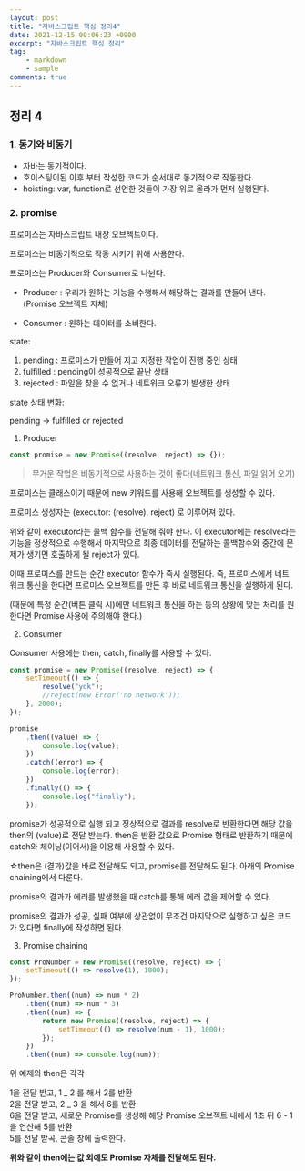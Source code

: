```yaml
---
layout: post
title: "자바스크립트 핵심 정리4"
date: 2021-12-15 00:06:23 +0900
excerpt: "자바스크립트 핵심 정리"
tag:
    - markdown
    - sample
comments: true
---
```


## 정리 4

### 1. 동기와 비동기

-   자바는 동기적이다.
-   호이스팅이된 이후 부터 작성한 코드가 순서대로 동기적으로 작동한다.
-   hoisting: var, function로 선언한 것들이 가장 위로 올라가 먼저 실행된다.

### 2. promise

프로미스는 자바스크립트 내장 오브젝트이다.

프로미스는 비동기적으로 작동 시키기 위해 사용한다.

프로미스는 Producer와 Consumer로 나뉜다.

-   Producer : 우리가 원하는 기능을 수행해서 해당하는 결과를 만들어 낸다.(Promise 오브젝트 자체)

-   Consumer : 원하는 데이터를 소비한다.

state: <br>

1. pending : 프로미스가 만들어 지고 지정한 작업이 진행 중인 상태
2. fulfilled : pending이 성공적으로 끝난 상태
3. rejected : 파일을 찾을 수 없거나 네트워크 오류가 발생한 상태

state 상태 변화:

pending -> fulfilled or rejected

1. Producer

```js
const promise = new Promise((resolve, reject) => {});
```

> 무거운 작업은 비동기적으로 사용하는 것이 좋다(네트워크 통신, 파일 읽어 오기)

프로미스는 클래스이기 때문에 new 키워드를 사용해 오브젝트를 생성할 수 있다.

프로미스 생성자는 (executor: (resolve), reject) 로 이루어져 있다.

위와 같이 executor라는 콜백 함수를 전달해 줘야 한다. 이 executor에는 resolve라는 기능을 정상적으로 수행해서 마지막으로 최종 데이터를 전달하는 콜백함수와 중간에 문제가 생기면 호출하게 될 reject가 있다.

이때 프로미스를 만드는 순간 executor 함수가 즉시 실행된다.
즉, 프로미스에서 네트워크 통신을 한다면 프로미스 오브젝트를 만든 후 바로 네트워크 통신을 실행하게 된다.

(때문에 특정 순간(버튼 클릭 시)에만 네트워크 통신을 하는 등의 상황에 맞는 처리를 원한다면 Promise 사용에 주의해야 한다.)

2. Consumer

Consumer 사용에는 then, catch, finally를 사용할 수 있다.

```js
const promise = new Promise((resolve, reject) => {
    setTimeout(() => {
        resolve("ydk");
        //reject(new Error('no network'));
    }, 2000);
});

promise
    .then((value) => {
        console.log(value);
    })
    .catch((error) => {
        console.log(error);
    })
    .finally(() => {
        console.log("finally");
    });
```

promise가 성공적으로 실행 되고 정상적으로 결과를 resolve로 반환한다면 해당 값을 then의 (value)로 전달 받는다.
then은 반환 값으로 Promise 형태로 반환하기 때문에 catch와 체이닝(이어서)을 이용해 사용할 수 있다.

☆then은 (결과)값을 바로 전달해도 되고, promise를 전달해도 된다. 아래의 Promise chaining에서 다룬다.

promise의 결과가 에러를 발생했을 때 catch를 통해 에러 값을 제어할 수 있다.

promise의 결과가 성공, 실패 여부에 상관없이 무조건 마지막으로 실행하고 싶은 코드가 있다면 finally에 작성하면 된다.

3. Promise chaining

```js
const ProNumber = new Promise((resolve, reject) => {
    setTimeout(() => resolve(1), 1000);
});

ProNumber.then((num) => num * 2)
    .then((num) => num * 3)
    .then((num) => {
        return new Promise((resolve, reject) => {
            setTimeout(() => resolve(num - 1), 1000);
        });
    })
    .then((num) => console.log(num));
```

위 예제의 then은 각각

1을 전달 받고, 1 _ 2 를 해서 2를 반환 <br>
2을 전달 받고, 2 _ 3 을 해서 6를 반환 <br>
6을 전달 받고, 새로운 Promise를 생성해 해당 Promise 오브젝트 내에서 1초 뒤 6 - 1을 연산해 5를 반환 <br>
5를 전달 받곡, 콘솔 창에 출력한다. <br>

**위와 같이 then에는 값 외에도 Promise 자체를 전달해도 된다.**
